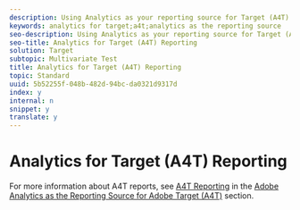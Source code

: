 ```yaml
---
description: Using Analytics as your reporting source for Target (A4T) gives you access to Analytics reports for your Target activities.
keywords: analytics for target;a4t;analytics as the reporting source
seo-description: Using Analytics as your reporting source for Target (A4T) gives you access to Analytics reports for your Target activities.
seo-title: Analytics for Target (A4T) Reporting
solution: Target
subtopic: Multivariate Test
title: Analytics for Target (A4T) Reporting
topic: Standard
uuid: 5b52255f-048b-482d-94bc-da0321d9317d
index: y
internal: n
snippet: y
translate: y
---
```


# Analytics for Target (A4T) Reporting

For more information about A4T reports, see [ A4T Reporting](c_reporting.md#concept_716AF8D545AD404EAAEE99A6DB7B9483) in the [ Adobe Analytics as the Reporting Source for Adobe Target (A4T)](a4t.md#concept_7540C8C04259434AB6EE33B09F47A1DE) section. 
